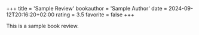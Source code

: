 +++
title = 'Sample Review'
bookauthor = 'Sample Author'
date = 2024-09-12T20:16:20+02:00
rating = 3.5
favorite = false
+++

This is a sample book review.